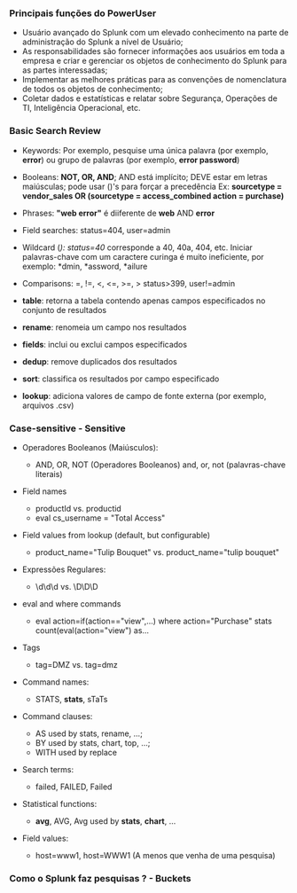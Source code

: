 
### Principais funções do PowerUser
* Usuário avançado do Splunk com um elevado conhecimento na parte de administração do Splunk a nível de Usuário;
* As responsabilidades são fornecer informações aos usuários em toda a empresa e criar e gerenciar os objetos de conhecimento do Splunk para as partes interessadas;
* Implementar as melhores práticas para as convenções de nomenclatura de todos os objetos de conhecimento;
* Coletar dados e estatísticas e relatar sobre Segurança, Operações de TI, Inteligência Operacional, etc.


### Basic Search Review
* Keywords:
Por exemplo, pesquise uma única palavra (por exemplo, **error**) ou grupo de palavras (por exemplo, **error password**)

* Booleans:
**NOT, OR, AND**; AND está implícito; DEVE estar em letras maiúsculas; pode usar ()'s para forçar a precedência
Ex: **sourcetype = vendor_sales OR (sourcetype = access_combined action = purchase)**

* Phrases:
**"web error"** é diiferente de **web** AND **error**

* Field searches:
status=404,	user=admin

* Wildcard (*):
status=40* corresponde a 40, 40a, 404, etc.
Iniciar palavras-chave com um caractere curinga é muito ineficiente, por exemplo: *dmin, *assword, *ailure

* Comparisons:
=, !=, <, <=, >=, >	
status>399,	
user!=admin

* **table**: retorna a tabela contendo apenas campos especificados no conjunto de resultados
* **rename**: renomeia um campo nos resultados
* **fields**: inclui ou exclui campos especificados
* **dedup**: remove duplicados dos resultados
* **sort**: classifica os resultados por campo especificado
* **lookup**: adiciona valores de campo de fonte externa (por exemplo, arquivos .csv)


### Case-sensitive - Sensitive
* Operadores Booleanos (Maiúsculos): 
    * AND, OR, NOT (Operadores Booleanos) and, or, not (palavras-chave literais)

* Field names	
    * productId vs. productid
    * eval cs_username = "Total	Access"

* Field values from lookup (default, but configurable)	
    * product_name="Tulip Bouquet" vs. product_name="tulip bouquet"

* Expressões Regulares:	
    * \d\d\d vs. \D\D\D

* eval and where commands	
    * eval action=if(action=="view",...) where action="Purchase" stats count(eval(action="view") as…

* Tags 
    * tag=DMZ vs. tag=dmz

* Command names:
    * STATS, **stats**, sTaTs

* Command clauses:
    * AS used by stats,	rename,	...;
    * BY used by stats,	chart, top,	...; 
    * WITH used	by replace

* Search terms:
    * failed, FAILED, Failed

* Statistical functions:
    * **avg**, AVG,	Avg	used by	**stats**, **chart**, …

* Field values:
    * host=www1, host=WWW1 (A menos que venha de uma pesquisa)



### Como o Splunk faz pesquisas ? - Buckets
